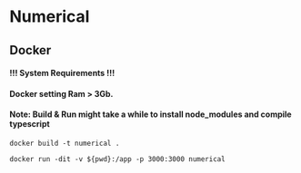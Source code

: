 # Numerical

## Docker

#### !!! System Requirements !!!

#### Docker setting Ram > 3Gb.

#### Note: Build & Run might take a while to install node_modules and compile typescript


```
docker build -t numerical .
```  
```
docker run -dit -v ${pwd}:/app -p 3000:3000 numerical
```
